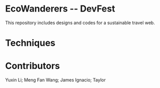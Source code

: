 # EcoWanderers -- DevFest
This repository includes designs and codes for a sustainable travel web.

# Techniques

# Contributors
Yuxin Li; Meng Fan Wang; James Ignacio; Taylor


